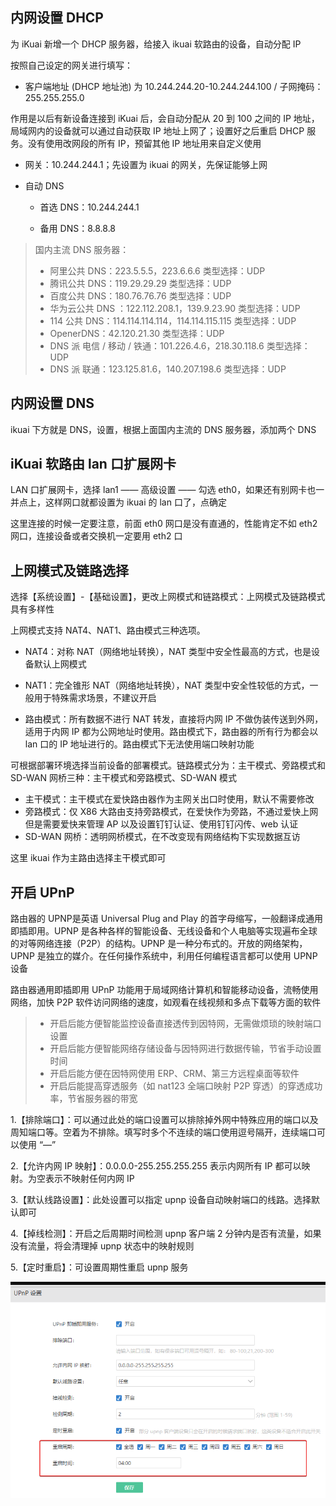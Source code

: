 ## 内网设置 DHCP

为 iKuai 新增一个 DHCP 服务器，给接入 ikuai 软路由的设备，自动分配 IP

按照自己设定的网关进行填写：

- 客户端地址 (DHCP 地址池) 为 10.244.244.20-10.244.244.100 / 子网掩码：255.255.255.0

作用是以后有新设备连接到 iKuai 后，会自动分配从 20 到 100 之间的 IP 地址，局域网内的设备就可以通过自动获取 IP 地址上网了；设置好之后重启 DHCP 服务。没有使用改网段的所有 IP，预留其他 IP 地址用来自定义使用

- 网关：10.244.244.1；先设置为 ikuai 的网关，先保证能够上网

- 自动 DNS

  - 首选 DNS：10.244.244.1

  - 备用 DNS：8.8.8.8

> 国内主流 DNS 服务器：
>
> - 阿里公共 DNS：223.5.5.5，223.6.6.6 类型选择：UDP
> - 腾讯公共 DNS：119.29.29.29 类型选择：UDP
> - 百度公共 DNS：180.76.76.76 类型选择：UDP
> - 华为云公共 DNS ：122.112.208.1，139.9.23.90 类型选择：UDP
> - 114 公共 DNS：114.114.114.114，114.114.115.115 类型选择：UDP
> - OpenerDNS：42.120.21.30 类型选择：UDP
> - DNS 派 电信 / 移动 / 铁通：101.226.4.6，218.30.118.6 类型选择：UDP
> - DNS 派 联通：123.125.81.6，140.207.198.6 类型选择：UDP

## 内网设置 DNS

ikuai 下方就是 DNS，设置，根据上面国内主流的 DNS 服务器，添加两个 DNS

## iKuai 软路由 lan 口扩展网卡

LAN 口扩展网卡，选择 lan1 —— 高级设置 —— 勾选 eth0，如果还有别网卡也一并点上，这样网口就都设置为 ikuai 的 lan 口了，点确定

这里连接的时候一定要注意，前面 eth0 网口是没有直通的，性能肯定不如 eth2 网口，连接设备或者交换机一定要用 eth2 口

## 上网模式及链路选择

选择【系统设置】-【基础设置】，更改上网模式和链路模式：上网模式及链路模式具有多样性

上网模式支持 NAT4、NAT1、路由模式三种选项。

- NAT4：对称 NAT（网络地址转换），NAT 类型中安全性最高的方式，也是设备默认上网模式

- NAT1：完全锥形 NAT（网络地址转换），NAT 类型中安全性较低的方式，一般用于特殊需求场景，不建议开启

- 路由模式：所有数据不进行 NAT 转发，直接将内网 IP 不做伪装传送到外网，适用于内网 IP 都为公网地址时使用。路由模式下，路由器的所有行为都会以 lan 口的 IP 地址进行的。路由模式下无法使用端口映射功能

可根据部署环境选择当前设备的部署模式。链路模式分为：主干模式、旁路模式和 SD-WAN 网桥三种：主干模式和旁路模式、SD-WAN 模式

- 主干模式：主干模式在爱快路由器作为主网关出口时使用，默认不需要修改
- 旁路模式：仅 X86 大路由支持旁路模式，在爱快作为旁路，不通过爱快上网但是需要爱快来管理 AP 以及设置钉钉认证、使用钉钉闪传、web 认证
- SD-WAN 网桥：透明网桥模式，在不改变现有网络结构下实现数据互访

这里 ikuai 作为主路由选择主干模式即可

## 开启 UPnP

路由器的 UPNP是英语 Universal Plug and Play 的首字母缩写，一般翻译成通用即插即用。UPNP 是各种各样的智能设备、无线设备和个人电脑等实现遍布全球的对等网络连接（P2P）的结构。UPNP 是一种分布式的。开放的网络架构，UPNP 是独立的媒介。在任何操作系统中，利用任何编程语言都可以使用 UPNP 设备

路由器通用即插即用 UPnP 功能用于局域网络计算机和智能移动设备，流畅使用网络，加快 P2P 软件访问网络的速度，如观看在线视频和多点下载等方面的软件

> - 开启后能方便智能监控设备直接透传到因特网，无需做烦琐的映射端口设置
> - 开启后能方便智能网络存储设备与因特网进行数据传输，节省手动设置时间
> - 开启后能方便在因特网使用 ERP、CRM、第三方远程桌面等软件
> - 开启后能提高穿透服务（如 nat123 全端口映射 P2P 穿透）的穿透成功率，节省服务器的带宽

1.【排除端口】：可以通过此处的端口设置可以排除掉外网中特殊应用的端口以及周知端口等。空着为不排除。填写时多个不连续的端口使用逗号隔开，连续端口可以使用 “—”

2.【允许内网 IP 映射】：0.0.0.0-255.255.255.255 表示内网所有 IP 都可以映射。为空表示不映射任何内网 IP

3.【默认线路设置】：此处设置可以指定 upnp 设备自动映射端口的线路。选择默认即可

4.【掉线检测】：开启之后周期时间检测 upnp 客户端 2 分钟内是否有流量，如果没有流量，将会清理掉 upnp 状态中的映射规则

5.【定时重启】：可设置周期性重启 upnp 服务

![image-20230423213235913](./.assets/iKuai常用设置/image-20230423213235913.png)
